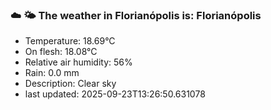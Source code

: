 ### ☁️ 🌤️  The weather in Florianópolis is: Florianópolis

- Temperature: 18.69°C
- On flesh: 18.08°C
- Relative air humidity: 56%
- Rain: 0.0 mm
- Description: Clear sky
- last updated: 2025-09-23T13:26:50.631078
